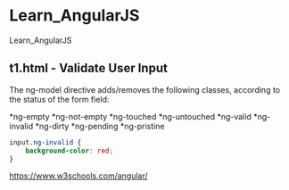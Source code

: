 # Learn_AngularJS
Learn_AngularJS

## t1.html - Validate User Input

The ng-model directive adds/removes the following classes, according to the status of the form field:

*ng-empty
*ng-not-empty
*ng-touched
*ng-untouched
*ng-valid
*ng-invalid
*ng-dirty
*ng-pending
*ng-pristine

```css
input.ng-invalid {
    background-color: red;
}
```

https://www.w3schools.com/angular/